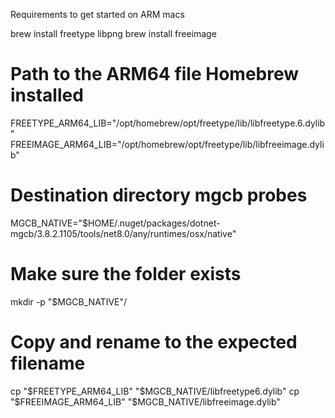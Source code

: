 Requirements to get started on ARM macs

brew install freetype libpng
brew install freeimage

# Path to the ARM64 file Homebrew installed
FREETYPE_ARM64_LIB="/opt/homebrew/opt/freetype/lib/libfreetype.6.dylib"
FREEIMAGE_ARM64_LIB="/opt/homebrew/opt/freetype/lib/libfreeimage.dylib"

# Destination directory mgcb probes
MGCB_NATIVE="$HOME/.nuget/packages/dotnet-mgcb/3.8.2.1105/tools/net8.0/any/runtimes/osx/native"

# Make sure the folder exists
mkdir -p "$MGCB_NATIVE"/

# Copy and rename to the expected filename
cp "$FREETYPE_ARM64_LIB" "$MGCB_NATIVE/libfreetype6.dylib"
cp "$FREEIMAGE_ARM64_LIB" "$MGCB_NATIVE/libfreeimage.dylib"